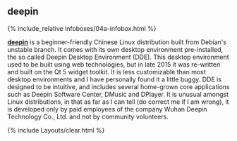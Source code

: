 ## deepin
{% include_relative infoboxes/04a-infobox.html %}

[**deepin**](https://www.deepin.org/?lang=en) is a beginner-friendly Chinese Linux distribution built from Debian's unstable branch. It comes with its own desktop environment pre-installed, the so called Deepin Desktop Environment (DDE). This desktop environment used to be built using web technologies, but in late 2015 it was re-written and built on the Qt 5 widget toolkit. It is less customizable than most desktop environments and I have personally found it a little buggy. DDE is designed to be intuitive, and includes several home-grown core applications such as Deepin Software Center, DMusic and DPlayer. It is unusual amongst Linux distributions, in that as far as I can tell (do correct me if I am wrong), it is developed only by paid employees of the company Wuhan Deepin Technology Co., Ltd. and not by community volunteers. 

{% include Layouts/clear.html %}
